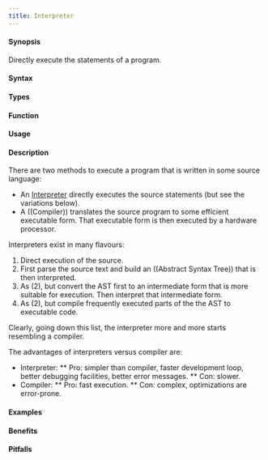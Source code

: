 ```yaml
---
title: Interpreter
---
```


#### Synopsis

Directly execute the statements of a program.

#### Syntax

#### Types

#### Function
       
#### Usage

#### Description

There are two methods to execute a program that is written in some source language:

*  An [Interpreter](http://en.wikipedia.org/wiki/Interpreter_(computing)) directly executes the source statements (but see the variations below).
*  A ((Compiler)) translates the source program to some efficient executable form. That executable form is then executed by a hardware
  processor.


Interpreters exist in many flavours:

1.  Direct execution of the source.
2.  First parse the source text and build an ((Abstract Syntax Tree)) that is then interpreted.
3.  As (2), but convert the AST first to an intermediate form that is more suitable for execution.
  Then interpret that intermediate form.
4.  As (2), but compile frequently executed parts of the the AST to executable code.


Clearly, going down this list, the interpreter more and more starts resembling a compiler.

The advantages of interpreters versus compiler are:

*  Interpreter:
**  Pro: simpler than compiler, faster development loop, better debugging facilities, better error messages.
**  Con: slower.
*  Compiler:
**  Pro: fast execution.
**  Con: complex, optimizations are error-prone.


#### Examples

#### Benefits

#### Pitfalls


